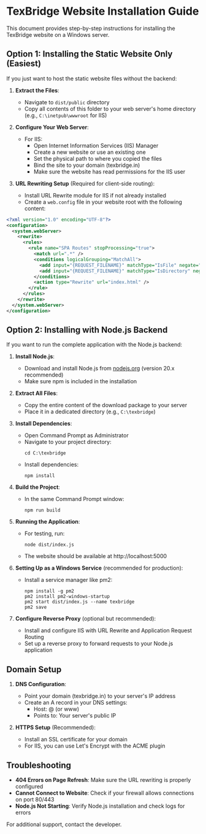 # TexBridge Website Installation Guide

This document provides step-by-step instructions for installing the TexBridge website on a Windows server.

## Option 1: Installing the Static Website Only (Easiest)

If you just want to host the static website files without the backend:

1. **Extract the Files**:
   - Navigate to `dist/public` directory
   - Copy all contents of this folder to your web server's home directory (e.g., `C:\inetpub\wwwroot` for IIS)

2. **Configure Your Web Server**:
   - For IIS:
     - Open Internet Information Services (IIS) Manager
     - Create a new website or use an existing one
     - Set the physical path to where you copied the files
     - Bind the site to your domain (texbridge.in)
     - Make sure the website has read permissions for the IIS user

3. **URL Rewriting Setup** (Required for client-side routing):
   - Install URL Rewrite module for IIS if not already installed
   - Create a `web.config` file in your website root with the following content:

```xml
<?xml version="1.0" encoding="UTF-8"?>
<configuration>
  <system.webServer>
    <rewrite>
      <rules>
        <rule name="SPA Routes" stopProcessing="true">
          <match url=".*" />
          <conditions logicalGrouping="MatchAll">
            <add input="{REQUEST_FILENAME}" matchType="IsFile" negate="true" />
            <add input="{REQUEST_FILENAME}" matchType="IsDirectory" negate="true" />
          </conditions>
          <action type="Rewrite" url="index.html" />
        </rule>
      </rules>
    </rewrite>
  </system.webServer>
</configuration>
```

## Option 2: Installing with Node.js Backend

If you want to run the complete application with the Node.js backend:

1. **Install Node.js**:
   - Download and install Node.js from [nodejs.org](https://nodejs.org/) (version 20.x recommended)
   - Make sure npm is included in the installation

2. **Extract All Files**:
   - Copy the entire content of the download package to your server
   - Place it in a dedicated directory (e.g., `C:\texbridge`)

3. **Install Dependencies**:
   - Open Command Prompt as Administrator
   - Navigate to your project directory:
     ```
     cd C:\texbridge
     ```
   - Install dependencies:
     ```
     npm install
     ```

4. **Build the Project**:
   - In the same Command Prompt window:
     ```
     npm run build
     ```

5. **Running the Application**:
   - For testing, run:
     ```
     node dist/index.js
     ```
   - The website should be available at http://localhost:5000

6. **Setting Up as a Windows Service** (recommended for production):
   - Install a service manager like pm2:
     ```
     npm install -g pm2
     pm2 install pm2-windows-startup
     pm2 start dist/index.js --name texbridge
     pm2 save
     ```

7. **Configure Reverse Proxy** (optional but recommended):
   - Install and configure IIS with URL Rewrite and Application Request Routing
   - Set up a reverse proxy to forward requests to your Node.js application

## Domain Setup

1. **DNS Configuration**:
   - Point your domain (texbridge.in) to your server's IP address
   - Create an A record in your DNS settings:
     - Host: @ (or www)
     - Points to: Your server's public IP

2. **HTTPS Setup** (Recommended):
   - Install an SSL certificate for your domain
   - For IIS, you can use Let's Encrypt with the ACME plugin

## Troubleshooting

- **404 Errors on Page Refresh**: Make sure the URL rewriting is properly configured
- **Cannot Connect to Website**: Check if your firewall allows connections on port 80/443
- **Node.js Not Starting**: Verify Node.js installation and check logs for errors

For additional support, contact the developer.